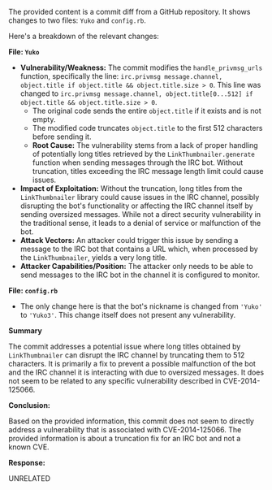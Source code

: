 The provided content is a commit diff from a GitHub repository. It shows changes to two files: `Yuko` and `config.rb`.

Here's a breakdown of the relevant changes:

**File: `Yuko`**

*   **Vulnerability/Weakness:** The commit modifies the `handle_privmsg_urls` function, specifically the line: `irc.privmsg message.channel, object.title if object.title && object.title.size > 0`. This line was changed to `irc.privmsg message.channel, object.title[0...512] if object.title && object.title.size > 0`.
    *   The original code sends the entire `object.title` if it exists and is not empty.
    *   The modified code truncates `object.title` to the first 512 characters before sending it.
    *  **Root Cause:** The vulnerability stems from a lack of proper handling of potentially long titles retrieved by the `LinkThumbnailer.generate` function when sending messages through the IRC bot. Without truncation, titles exceeding the IRC message length limit could cause issues.
*   **Impact of Exploitation:** Without the truncation, long titles from the `LinkThumbnailer` library could cause issues in the IRC channel, possibly disrupting the bot's functionality or affecting the IRC channel itself by sending oversized messages. While not a direct security vulnerability in the traditional sense, it leads to a denial of service or malfunction of the bot.
*   **Attack Vectors:** An attacker could trigger this issue by sending a message to the IRC bot that contains a URL which, when processed by the `LinkThumbnailer`, yields a very long title.
*   **Attacker Capabilities/Position:** The attacker only needs to be able to send messages to the IRC bot in the channel it is configured to monitor.

**File: `config.rb`**

*   The only change here is that the bot's nickname is changed from `'Yuko'` to `'Yuko3'`. This change itself does not present any vulnerability.

**Summary**

The commit addresses a potential issue where long titles obtained by `LinkThumbnailer` can disrupt the IRC channel by truncating them to 512 characters. It is primarily a fix to prevent a possible malfunction of the bot and the IRC channel it is interacting with due to oversized messages. It does not seem to be related to any specific vulnerability described in CVE-2014-125066.

**Conclusion:**

Based on the provided information, this commit does not seem to directly address a vulnerability that is associated with CVE-2014-125066. The provided information is about a truncation fix for an IRC bot and not a known CVE.

**Response:**

UNRELATED